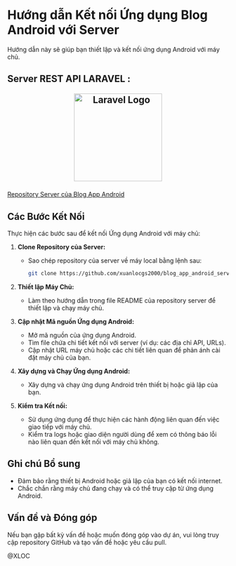 # Hướng dẫn Kết nối Ứng dụng Blog Android với Server

Hướng dẫn này sẽ giúp bạn thiết lập và kết nối ứng dụng Android với máy chủ.

##  Server REST API LARAVEL :<p align="center"><a href="https://laravel.com" target="_blank"><img src="https://raw.githubusercontent.com/laravel/art/master/logo-lockup/5%20SVG/2%20CMYK/1%20Full%20Color/laravel-logolockup-cmyk-red.svg" width="200" alt="Laravel Logo"></a></p>


[Repository Server của Blog App Android](https://github.com/xuanlocgs2000/blog_app_android_serv)

## Các Bước Kết Nối

Thực hiện các bước sau để kết nối Ứng dụng Android với máy chủ:

1. **Clone Repository của Server:**
   - Sao chép repository của server về máy local bằng lệnh sau:
     ```bash
     git clone https://github.com/xuanlocgs2000/blog_app_android_serv.git
     ```

2. **Thiết lập Máy Chủ:**
   - Làm theo hướng dẫn trong file README của repository server để thiết lập và chạy máy chủ.

3. **Cập nhật Mã nguồn Ứng dụng Android:**
   - Mở mã nguồn của ứng dụng Android.
   - Tìm file chứa chi tiết kết nối với server (ví dụ: các địa chỉ API, URLs).
   - Cập nhật URL máy chủ hoặc các chi tiết liên quan để phản ánh cài đặt máy chủ của bạn.

4. **Xây dựng và Chạy Ứng dụng Android:**
   - Xây dựng và chạy ứng dụng Android trên thiết bị hoặc giả lập của bạn.

5. **Kiểm tra Kết nối:**
   - Sử dụng ứng dụng để thực hiện các hành động liên quan đến việc giao tiếp với máy chủ.
   - Kiểm tra logs hoặc giao diện người dùng để xem có thông báo lỗi nào liên quan đến kết nối với máy chủ không.

## Ghi chú Bổ sung

- Đảm bảo rằng thiết bị Android hoặc giả lập của bạn có kết nối internet.
- Chắc chắn rằng máy chủ đang chạy và có thể truy cập từ ứng dụng Android.

## Vấn đề và Đóng góp

Nếu bạn gặp bất kỳ vấn đề hoặc muốn đóng góp vào dự án, vui lòng truy cập repository GitHub và tạo vấn đề hoặc yêu cầu pull.

@XLOC
